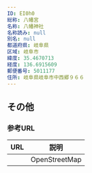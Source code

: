 ```yaml
---
ID: EI0h0
総称: 八幡宮
名称: 八幡神社
名称読み: null
別名: null
都道府県: 岐阜県
区域: 岐阜市
緯度: 35.4670713
経度: 136.6915609
郵便番号: 5011177
住所: 岐阜県岐阜市中西郷９６６
---
```


## その他

### 参考URL

| URL | 説明          |
| --- | ------------- |
|     | OpenStreetMap |
